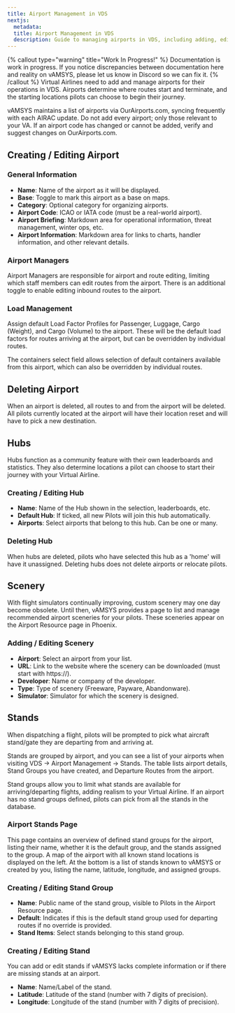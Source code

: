 ```yaml
---
title: Airport Management in VDS
nextjs:
  metadata:
  title: Airport Management in VDS
  description: Guide to managing airports in VDS, including adding, editing, and configuring airport details, load management, hubs, scenery, and stands.
---
```

{% callout type="warning" title="Work In Progress!" %}
Documentation is work in progress. If you notice discrepancies between documentation here and reality on vAMSYS, please let us know in Discord so we can fix it.
{% /callout %}
Virtual Airlines need to add and manage airports for their operations in VDS. Airports determine where routes start and terminate, and the starting locations pilots can choose to begin their journey.

vAMSYS maintains a list of airports via OurAirports.com, syncing frequently with each AIRAC update. Do not add every airport; only those relevant to your VA. If an airport code has changed or cannot be added, verify and suggest changes on OurAirports.com.

## Creating / Editing Airport

### General Information

- **Name**: Name of the airport as it will be displayed.
- **Base**: Toggle to mark this airport as a base on maps.
- **Category**: Optional category for organizing airports.
- **Airport Code**: ICAO or IATA code (must be a real-world airport).
- **Airport Briefing**: Markdown area for operational information, threat management, winter ops, etc.
- **Airport Information**: Markdown area for links to charts, handler information, and other relevant details.

### Airport Managers

Airport Managers are responsible for airport and route editing, limiting which staff members can edit routes from the airport. There is an additional toggle to enable editing inbound routes to the airport.

### Load Management

Assign default Load Factor Profiles for Passenger, Luggage, Cargo (Weight), and Cargo (Volume) to the airport. These will be the default load factors for routes arriving at the airport, but can be overridden by individual routes.

The containers select field allows selection of default containers available from this airport, which can also be overridden by individual routes.

## Deleting Airport

When an airport is deleted, all routes to and from the airport will be deleted. All pilots currently located at the airport will have their location reset and will have to pick a new destination.

## Hubs

Hubs function as a community feature with their own leaderboards and statistics. They also determine locations a pilot can choose to start their journey with your Virtual Airline.

### Creating / Editing Hub

- **Name**: Name of the Hub shown in the selection, leaderboards, etc.
- **Default Hub**: If ticked, all new Pilots will join this hub automatically.
- **Airports**: Select airports that belong to this hub. Can be one or many.

### Deleting Hub

When hubs are deleted, pilots who have selected this hub as a 'home' will have it unassigned. Deleting hubs does not delete airports or relocate pilots.

## Scenery

With flight simulators continually improving, custom scenery may one day become obsolete. Until then, vAMSYS provides a page to list and manage recommended airport sceneries for your pilots. These sceneries appear on the Airport Resource page in Phoenix.

### Adding / Editing Scenery

- **Airport**: Select an airport from your list.
- **URL**: Link to the website where the scenery can be downloaded (must start with https://).
- **Developer**: Name or company of the developer.
- **Type**: Type of scenery (Freeware, Payware, Abandonware).
- **Simulator**: Simulator for which the scenery is designed.

## Stands

When dispatching a flight, pilots will be prompted to pick what aircraft stand/gate they are departing from and arriving at.

Stands are grouped by airport, and you can see a list of your airports when visiting VDS -> Airport Management -> Stands. The table lists airport details, Stand Groups you have created, and Departure Routes from the airport.

Stand groups allow you to limit what stands are available for arriving/departing flights, adding realism to your Virtual Airline. If an airport has no stand groups defined, pilots can pick from all the stands in the database.

### Airport Stands Page

This page contains an overview of defined stand groups for the airport, listing their name, whether it is the default group, and the stands assigned to the group. A map of the airport with all known stand locations is displayed on the left. At the bottom is a list of stands known to vAMSYS or created by you, listing the name, latitude, longitude, and assigned groups.

### Creating / Editing Stand Group

- **Name**: Public name of the stand group, visible to Pilots in the Airport Resource page.
- **Default**: Indicates if this is the default stand group used for departing routes if no override is provided.
- **Stand Items**: Select stands belonging to this stand group.

### Creating / Editing Stand

You can add or edit stands if vAMSYS lacks complete information or if there are missing stands at an airport.

- **Name**: Name/Label of the stand.
- **Latitude**: Latitude of the stand (number with 7 digits of precision).
- **Longitude**: Longitude of the stand (number with 7 digits of precision).
